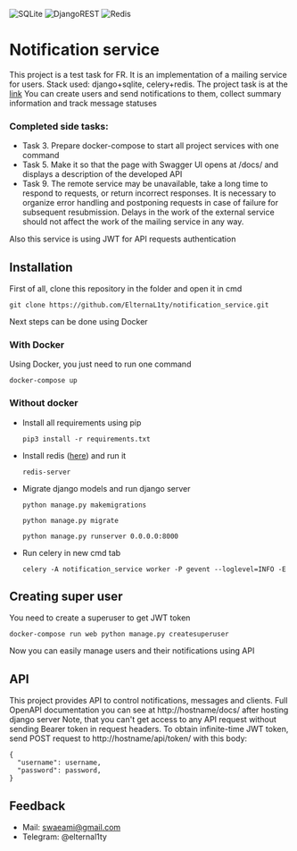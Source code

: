 ![SQLite](https://img.shields.io/badge/sqlite-%2307405e.svg?style=for-the-badge&logo=sqlite&logoColor=white)	![DjangoREST](https://img.shields.io/badge/DJANGO-REST-ff1709?style=for-the-badge&logo=django&logoColor=white&color=ff1709&labelColor=gray)	![Redis](https://img.shields.io/badge/redis-%23DD0031.svg?style=for-the-badge&logo=redis&logoColor=white)
# Notification service
This project is a test task for FR. It is an implementation of a mailing service for users. Stack used: django+sqlite, celery+redis. The project task is at the [link](https://www.craft.do/s/n6OVYFVUpq0o6L)
You can create users and send notifications to them, collect summary information and track message statuses

### Completed side tasks:

- Task 3. Prepare docker-compose to start all project services with one command
- Task 5. Make it so that the page with Swagger UI opens at /docs/ and displays a description of the developed API
- Task 9.  The remote service may be unavailable, take a long time to respond to requests, or return incorrect responses. It is necessary to organize error handling and postponing requests in case of failure for subsequent resubmission. Delays in the work of the external service should not affect the work of the mailing service in any way.

Also this service is using JWT for API requests authentication

## Installation
First of all, clone this repository in the folder and open it in cmd

`git clone https://github.com/ElternaL1ty/notification_service.git`

Next steps can be done using Docker
### With Docker
Using Docker, you just need to run one command

`docker-compose up`

### Without docker
- Install all requirements using pip

	`pip3 install -r requirements.txt`
- Install redis ([here](https://redis.io/download/)) and run it

	`redis-server`
- Migrate django models and run django server

	`python manage.py makemigrations`

	`python manage.py migrate`

	`python manage.py runserver 0.0.0.0:8000`
- Run celery in new cmd tab

	`celery -A notification_service worker -P gevent --loglevel=INFO -E`

## Creating super user
You need to create a superuser to get JWT token

`docker-compose run web python manage.py createsuperuser`

Now you can easily manage users and their notifications using API
## API
This project provides API to control notifications, messages and clients. Full OpenAPI documentation you can see at http://hostname/docs/ after hosting django server
Note, that you can't get access to any API request without sending Bearer token in request headers. To obtain infinite-time JWT token, send POST request to http://hostname/api/token/ with this body:

    {
      "username": username,
      "password": password,
    }
## Feedback
- Mail: swaeami@gmail.com
- Telegram: @elternal1ty
